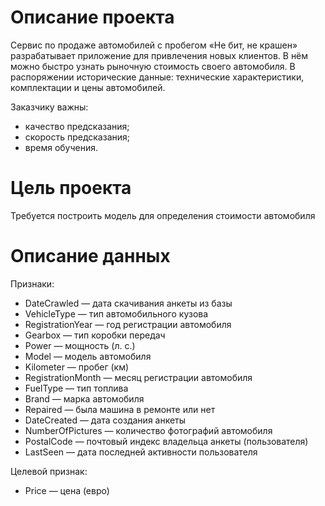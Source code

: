 # Описание проекта
Сервис по продаже автомобилей с пробегом «Не бит, не крашен» разрабатывает приложение для привлечения новых клиентов. 
В нём можно быстро узнать рыночную стоимость своего автомобиля. В распоряжении исторические данные: технические характеристики, комплектации и цены автомобилей. 

Заказчику важны:

- качество предсказания;
- скорость предсказания;
- время обучения.
# Цель проекта
Требуется построить модель для определения стоимости автомобиля


# Описание данных
Признаки:
  * DateCrawled — дата скачивания анкеты из базы
  * VehicleType — тип автомобильного кузова
  * RegistrationYear — год регистрации автомобиля
  * Gearbox — тип коробки передач
  * Power — мощность (л. с.)
  * Model — модель автомобиля
  * Kilometer — пробег (км)
  * RegistrationMonth — месяц регистрации автомобиля
  * FuelType — тип топлива
  * Brand — марка автомобиля
  * Repaired — была машина в ремонте или нет
  * DateCreated — дата создания анкеты
  * NumberOfPictures — количество фотографий автомобиля
  * PostalCode — почтовый индекс владельца анкеты (пользователя)
  * LastSeen — дата последней активности пользователя

Целевой признак:
  * Price — цена (евро)
